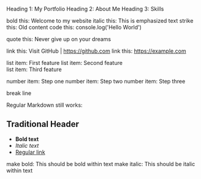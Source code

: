 Heading 1: My Portfolio
Heading 2: About Me
Heading 3: Skills

bold this: Welcome to my website
italic this: This is emphasized text
strike this: Old content
code this: console.log('Hello World')

quote this: Never give up on your dreams

link this: Visit GitHub | https://github.com
link this: https://example.com

list item: First feature
list item: Second feature  
list item: Third feature

number item: Step one
number item: Step two
number item: Step three

break line

Regular Markdown still works:
## Traditional Header
- **Bold text**
- *Italic text*
- [Regular link](https://example.com)

make bold: This should be bold within text
make italic: This should be italic within text